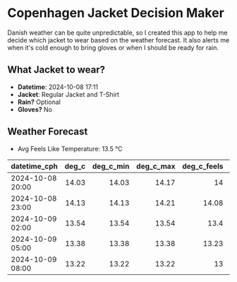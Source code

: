 
# Copenhagen Jacket Decision Maker

Danish weather can be quite unpredictable, so I created this app to help me decide which jacket to wear based on the weather forecast. 
It also alerts me when it's cold enough to bring gloves or when I should be ready for rain.

## What Jacket to wear?

- **Datetime**: 2024-10-08 17:11
- **Jacket**: Regular Jacket and T-Shirt
- **Rain?** Optional
- **Gloves?** No

## Weather Forecast
- Avg Feels Like Temperature: 13.5 °C

| datetime_cph     |   deg_c |   deg_c_min |   deg_c_max |   deg_c_feels | weather   | wind   | rain   |
|:-----------------|--------:|------------:|------------:|--------------:|:----------|:-------|:-------|
| 2024-10-08 20:00 |   14.03 |       14.03 |       14.17 |         14    | Rain      | Low    | Low    |
| 2024-10-08 23:00 |   14.13 |       14.13 |       14.21 |         14.08 | Rain      | Low    | Low    |
| 2024-10-09 02:00 |   13.54 |       13.54 |       13.54 |         13.4  | Clouds    | Low    | None   |
| 2024-10-09 05:00 |   13.38 |       13.38 |       13.38 |         13.23 | Clouds    | Low    | None   |
| 2024-10-09 08:00 |   13.22 |       13.22 |       13.22 |         13    | Clouds    | Low    | None   |
        